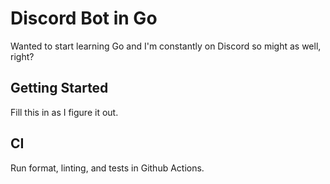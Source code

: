 # Discord Bot in Go

Wanted to start learning Go and I'm constantly on Discord so might as well, right?

## Getting Started

Fill this in as I figure it out.

## CI

Run format, linting, and tests in Github Actions.
